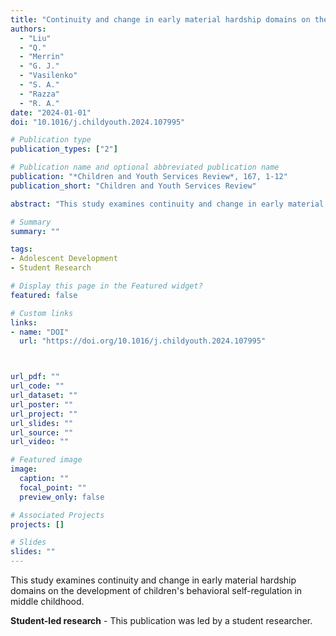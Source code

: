 ```yaml
---
title: "Continuity and change in early material hardship domains on the development of children's behavioral self-regulation in middle childhood (Student-led research)"
authors:
  - "Liu"
  - "Q."
  - "Merrin"
  - "G. J."
  - "Vasilenko"
  - "S. A."
  - "Razza"
  - "R. A."
date: "2024-01-01"
doi: "10.1016/j.childyouth.2024.107995"

# Publication type
publication_types: ["2"]

# Publication name and optional abbreviated publication name
publication: "*Children and Youth Services Review*, 167, 1-12"
publication_short: "Children and Youth Services Review"

abstract: "This study examines continuity and change in early material hardship domains on the development of children's behavioral self-regulation in middle childhood."

# Summary
summary: ""

tags:
- Adolescent Development
- Student Research

# Display this page in the Featured widget?
featured: false

# Custom links
links:
- name: "DOI"
  url: "https://doi.org/10.1016/j.childyouth.2024.107995"



url_pdf: ""
url_code: ""
url_dataset: ""
url_poster: ""
url_project: ""
url_slides: ""
url_source: ""
url_video: ""

# Featured image
image:
  caption: ""
  focal_point: ""
  preview_only: false

# Associated Projects
projects: []

# Slides
slides: ""
---
```


This study examines continuity and change in early material hardship domains on the development of children's behavioral self-regulation in middle childhood.

**Student-led research** - This publication was led by a student researcher.
